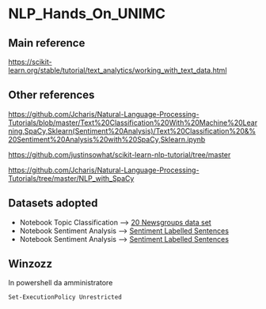 # NLP_Hands_On_UNIMC


## Main reference
https://scikit-learn.org/stable/tutorial/text_analytics/working_with_text_data.html


## Other references
https://github.com/Jcharis/Natural-Language-Processing-Tutorials/blob/master/Text%20Classification%20With%20Machine%20Learning,SpaCy,Sklearn(Sentiment%20Analysis)/Text%20Classification%20&%20Sentiment%20Analysis%20with%20SpaCy,Sklearn.ipynb


https://github.com/justinsowhat/scikit-learn-nlp-tutorial/tree/master


https://github.com/Jcharis/Natural-Language-Processing-Tutorials/tree/master/NLP_with_SpaCy


## Datasets adopted

* Notebook Topic Classification --> [20 Newsgroups data set](http://qwone.com/~jason/20Newsgroups/)
* Notebook Sentiment Analysis --> [Sentiment Labelled Sentences](https://archive.ics.uci.edu/dataset/331/sentiment+labelled+sentences)
* Notebook Sentiment Analysis --> [Sentiment Labelled Sentences](https://archive.ics.uci.edu/dataset/331/sentiment+labelled+sentences)


## Winzozz
In powershell da amministratore

```Set-ExecutionPolicy Unrestricted```
